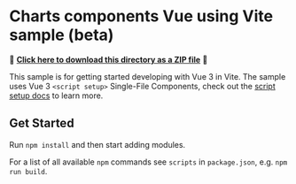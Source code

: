 # Charts components Vue using Vite sample (beta)

📁 **[Click here to download this directory as a ZIP file](https://download-directory.github.io?url=https://github.com/Esri/jsapi-resources/tree/main/component-samples/charts-components/samples/vue)** 📁

This sample is for getting started developing with Vue 3 in Vite. The sample uses Vue 3 `<script setup>` Single-File Components, check out the [script setup docs](https://v3.vuejs.org/api/sfc-script-setup.html#sfc-script-setup) to learn more.

## Get Started

Run `npm install` and then start adding modules.

For a list of all available `npm` commands see `scripts` in `package.json`, e.g. `npm run build`.
